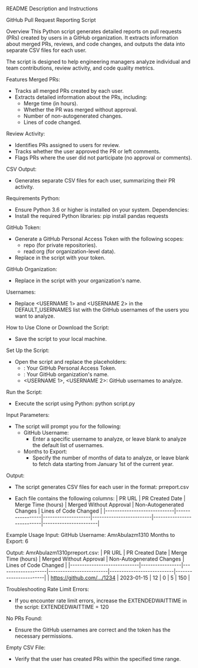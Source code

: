 README Description and Instructions

GitHub Pull Request Reporting Script

Overview
This Python script generates detailed reports on pull requests (PRs) created by users in a GitHub organization. It extracts information about merged PRs, reviews, and code changes, and outputs the data into separate CSV files for each user.

The script is designed to help engineering managers analyze individual and team contributions, review activity, and code quality metrics.

Features
Merged PRs:
   - Tracks all merged PRs created by each user.
   - Extracts detailed information about the PRs, including:
     - Merge time (in hours).
     - Whether the PR was merged without approval.
     - Number of non-autogenerated changes.
     - Lines of code changed.

Review Activity:
   - Identifies PRs assigned to users for review.
   - Tracks whether the user approved the PR or left comments.
   - Flags PRs where the user did not participate (no approval or comments).

CSV Output:
   - Generates separate CSV files for each user, summarizing their PR activity.

Requirements
Python:
   - Ensure Python 3.6 or higher is installed on your system.
Dependencies:
   - Install the required Python libraries:
          pip install pandas requests
     
GitHub Token:
   - Generate a GitHub Personal Access Token with the following scopes:
     - repo (for private repositories).
     - read:org (for organization-level data).
   - Replace <GITHUB TOKEN> in the script with your token.

GitHub Organization:
   - Replace <GITHUB ORGANIZATION> in the script with your organization's name.

Usernames:
   - Replace <USERNAME 1> and <USERNAME 2> in the DEFAULT_USERNAMES list with the GitHub usernames of the users you want to analyze.

How to Use
Clone or Download the Script:
   - Save the script to your local machine.

Set Up the Script:
   - Open the script and replace the placeholders:
     - <GITHUB TOKEN>: Your GitHub Personal Access Token.
     - <GITHUB ORGANIZATION>: Your GitHub organization's name.
     - <USERNAME 1>, <USERNAME 2>: GitHub usernames to analyze.

Run the Script:
   - Execute the script using Python:
          python script.py
     

Input Parameters:
   - The script will prompt you for the following:
     - GitHub Username:
       - Enter a specific username to analyze, or leave blank to analyze the default list of usernames.
     - Months to Export:
       - Specify the number of months of data to analyze, or leave blank to fetch data starting from January 1st of the current year.

Output:
   - The script generates CSV files for each user in the format:
          <username>prreport.csv
     
   - Each file contains the following columns:
     | PR URL                      | PR Created Date | Merge Time (hours) | Merged Without Approval | Non-Autogenerated Changes | Lines of Code Changed |
     |-----------------------------|-----------------|--------------------|-------------------------|---------------------------|-----------------------|

Example Usage
Input:
GitHub Username: AmrAbulazm1310
Months to Export: 6

Output:
AmrAbulazm1310prreport.csv:
  | PR URL                      | PR Created Date | Merge Time (hours) | Merged Without Approval | Non-Autogenerated Changes | Lines of Code Changed |
  |-----------------------------|-----------------|--------------------|-------------------------|---------------------------|-----------------------|
  | https://github.com/.../1234 | 2023-01-15      | 12                 | 0                       | 5                         | 150                   |

Troubleshooting
Rate Limit Errors:
   - If you encounter rate limit errors, increase the EXTENDEDWAITTIME in the script:
          EXTENDEDWAITTIME = 120
     

No PRs Found:
   - Ensure the GitHub usernames are correct and the token has the necessary permissions.

Empty CSV File:
   - Verify that the user has created PRs within the specified time range.
